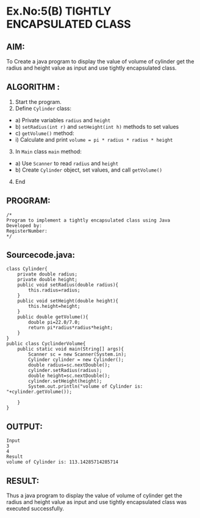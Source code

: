 # Ex.No:5(B) TIGHTLY ENCAPSULATED CLASS

## AIM:
To Create a java program to display the value of volume of cylinder get the radius and height value as input and use tightly encapsulated class.

## ALGORITHM :
1.	Start the program.
2.	Define `Cylinder` class:
-	a) Private variables `radius` and `height`
-	b) `setRadius(int r)` and `setHeight(int h)` methods to set values
-	c) `getVolume()` method:
- i) Calculate and print `volume = pi * radius * radius * height`
3.	In `Main` class `main` method:
-	a) Use `Scanner` to read `radius` and `height`
-	b) Create `Cylinder` object, set values, and call `getVolume()`
4.	End









## PROGRAM:
 ```
/*
Program to implement a tightly encapsulated class using Java
Developed by: 
RegisterNumber:  
*/
```

## Sourcecode.java:
```import java.util.*;
class Cylinder{
    private double radius;
    private double height;
    public void setRadius(double radius){
        this.radius=radius;
    }
    public void setHeight(double height){
        this.height=height;
    }
    public double getVolume(){
        double pi=22.0/7.0;
        return pi*radius*radius*height;
    }
}
public class CyclinderVolume{
    public static void main(String[] args){
        Scanner sc = new Scanner(System.in);
        Cylinder cylinder = new Cylinder();
        double radius=sc.nextDouble();
        cylinder.setRadius(radius);
        double height=sc.nextDouble();
        cylinder.setHeight(height);
        System.out.println("volume of Cylinder is: "+cylinder.getVolume());
        
    }
}
```







## OUTPUT:
```
Input	
3
4
Result
volume of Cylinder is: 113.14285714285714
```



## RESULT:
Thus a java program to display the value of volume of cylinder get the radius and height value as input and use tightly encapsulated class was executed successfully.




